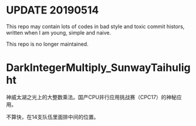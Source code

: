 # UPDATE 20190514

This repo may contain lots of codes in bad style and toxic commit histors, written when I am young, simple and naive.

This repo is no longer maintained.

# DarkIntegerMultiply_SunwayTaihulight
神威太湖之光上的大整数乘法。国产CPU并行应用挑战赛（CPC17）的神秘应用。

不算快，在14支队伍里面排中间的位置。
